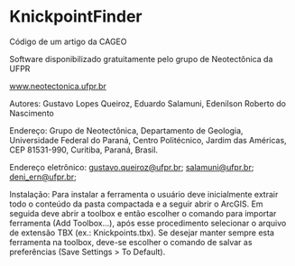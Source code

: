 KnickpointFinder
================

Código de um artigo da CAGEO

Software disponibilizado gratuitamente pelo grupo de Neotectônica da UFPR

www.neotectonica.ufpr.br

Autores: Gustavo Lopes Queiroz, Eduardo Salamuni, Edenilson Roberto do Nascimento

Endereço: Grupo de Neotectônica, Departamento de Geologia, Universidade Federal do Paraná, Centro Politécnico, Jardim das Américas, CEP 81531-990, Curitiba, Paraná, Brasil. 

Endereço eletrônico: gustavo.queiroz@ufpr.br; salamuni@ufpr.br; deni_ern@ufpr.br;

Instalação:
Para instalar a ferramenta o usuário deve inicialmente extrair todo o conteúdo da pasta compactada e a seguir abrir o ArcGIS. Em seguida deve abrir a toolbox e então escolher o comando para importar ferramenta (Add Toolbox...), após esse procedimento selecionar o arquivo de extensão TBX (ex.: Knickpoints.tbx). Se desejar manter sempre esta ferramenta na toolbox, deve-se escolher o comando de salvar as preferências (Save Settings > To Default).
